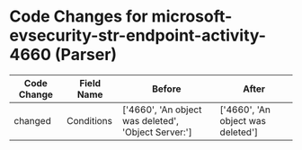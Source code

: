 # Code Changes for microsoft-evsecurity-str-endpoint-activity-4660 (Parser)

| Code Change | Field Name | Before | After |
|-------------|------------|--------|-------|
| changed | Conditions | ['4660', 'An object was deleted', 'Object Server:'] | ['4660', 'An object was deleted'] |